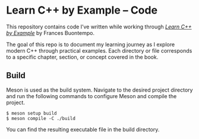 # Learn C++ by Example – Code

This repository contains code I’ve written while working through [*Learn C++ by Example*](https://www.manning.com/books/learn-c-plus-plus-by-example) by Frances Buontempo.

The goal of this repo is to document my learning journey as I explore modern C++ through practical examples. Each directory or file corresponds to a specific chapter, section, or concept covered in the book.

## Build
Meson is used as the build system. Navigate to the desired project directory and run the following commands to configure Meson and compile the project.
```console
$ meson setup build
$ meson compile -C ./build
```
You can find the resulting executable file in the build directory.